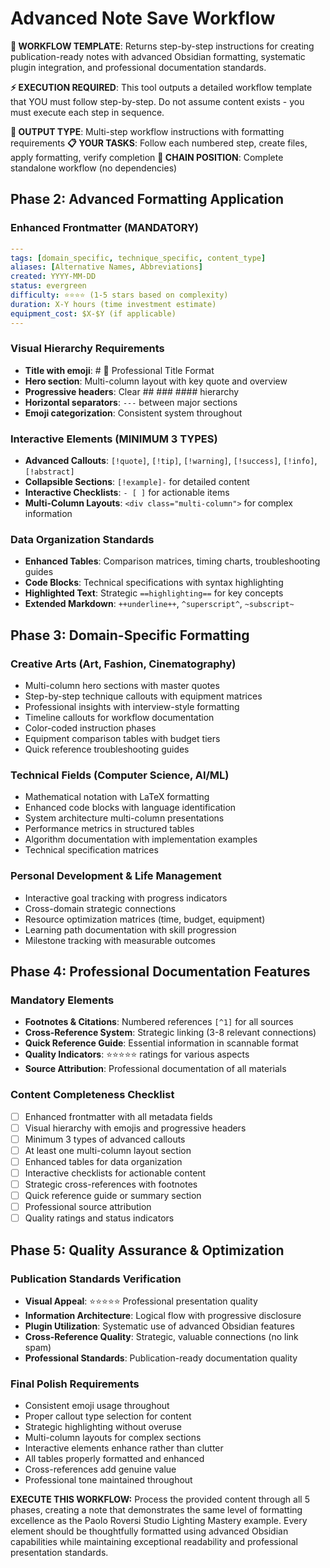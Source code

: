 # Advanced Note Save Workflow

**🔄 WORKFLOW TEMPLATE**: Returns step-by-step instructions for creating publication-ready notes with advanced Obsidian formatting, systematic plugin integration, and professional documentation standards.

**⚡ EXECUTION REQUIRED**: This tool outputs a detailed workflow template that YOU must follow step-by-step. Do not assume content exists - you must execute each step in sequence.

**🎯 OUTPUT TYPE**: Multi-step workflow instructions with formatting requirements
**📋 YOUR TASKS**: Follow each numbered step, create files, apply formatting, verify completion
**🔗 CHAIN POSITION**: Complete standalone workflow (no dependencies)

## Phase 2: Advanced Formatting Application

### **Enhanced Frontmatter (MANDATORY)**
```yaml
---
tags: [domain_specific, technique_specific, content_type]
aliases: [Alternative Names, Abbreviations]
created: YYYY-MM-DD
status: evergreen
difficulty: ⭐⭐⭐⭐ (1-5 stars based on complexity)
duration: X-Y hours (time investment estimate)
equipment_cost: $X-$Y (if applicable)
---
```

### **Visual Hierarchy Requirements**
- **Title with emoji**: # 📸 Professional Title Format
- **Hero section**: Multi-column layout with key quote and overview
- **Progressive headers**: Clear ## ### #### hierarchy
- **Horizontal separators**: `---` between major sections
- **Emoji categorization**: Consistent system throughout

### **Interactive Elements (MINIMUM 3 TYPES)**
- **Advanced Callouts**: `[!quote]`, `[!tip]`, `[!warning]`, `[!success]`, `[!info]`, `[!abstract]`
- **Collapsible Sections**: `[!example]-` for detailed content
- **Interactive Checklists**: `- [ ]` for actionable items
- **Multi-Column Layouts**: `<div class="multi-column">` for complex information

### **Data Organization Standards**
- **Enhanced Tables**: Comparison matrices, timing charts, troubleshooting guides
- **Code Blocks**: Technical specifications with syntax highlighting
- **Highlighted Text**: Strategic `==highlighting==` for key concepts
- **Extended Markdown**: `++underline++`, `^superscript^`, `~subscript~`

## Phase 3: Domain-Specific Formatting

### **Creative Arts (Art, Fashion, Cinematography)**
- Multi-column hero sections with master quotes
- Step-by-step technique callouts with equipment matrices
- Professional insights with interview-style formatting
- Timeline callouts for workflow documentation
- Color-coded instruction phases
- Equipment comparison tables with budget tiers
- Quick reference troubleshooting guides

### **Technical Fields (Computer Science, AI/ML)**
- Mathematical notation with LaTeX formatting
- Enhanced code blocks with language identification
- System architecture multi-column presentations
- Performance metrics in structured tables
- Algorithm documentation with implementation examples
- Technical specification matrices

### **Personal Development & Life Management**
- Interactive goal tracking with progress indicators
- Cross-domain strategic connections
- Resource optimization matrices (time, budget, equipment)
- Learning path documentation with skill progression
- Milestone tracking with measurable outcomes

## Phase 4: Professional Documentation Features

### **Mandatory Elements**
- **Footnotes & Citations**: Numbered references `[^1]` for all sources
- **Cross-Reference System**: Strategic linking (3-8 relevant connections)
- **Quick Reference Guide**: Essential information in scannable format
- **Quality Indicators**: ⭐⭐⭐⭐⭐ ratings for various aspects
- **Source Attribution**: Professional documentation of all materials

### **Content Completeness Checklist**
- [ ] Enhanced frontmatter with all metadata fields
- [ ] Visual hierarchy with emojis and progressive headers
- [ ] Minimum 3 types of advanced callouts
- [ ] At least one multi-column layout section
- [ ] Enhanced tables for data organization
- [ ] Interactive checklists for actionable content
- [ ] Strategic cross-references with footnotes
- [ ] Quick reference guide or summary section
- [ ] Professional source attribution
- [ ] Quality ratings and status indicators

## Phase 5: Quality Assurance & Optimization

### **Publication Standards Verification**
- **Visual Appeal**: ⭐⭐⭐⭐⭐ Professional presentation quality
- **Information Architecture**: Logical flow with progressive disclosure
- **Plugin Utilization**: Systematic use of advanced Obsidian features
- **Cross-Reference Quality**: Strategic, valuable connections (no link spam)
- **Professional Standards**: Publication-ready documentation quality

### **Final Polish Requirements**
- Consistent emoji usage throughout
- Proper callout type selection for content
- Strategic highlighting without overuse
- Multi-column layouts for complex sections
- Interactive elements enhance rather than clutter
- All tables properly formatted and enhanced
- Cross-references add genuine value
- Professional tone maintained throughout

**EXECUTE THIS WORKFLOW:**
Process the provided content through all 5 phases, creating a note that demonstrates the same level of formatting excellence as the Paolo Roversi Studio Lighting Mastery example. Every element should be thoughtfully formatted using advanced Obsidian capabilities while maintaining exceptional readability and professional presentation standards.

